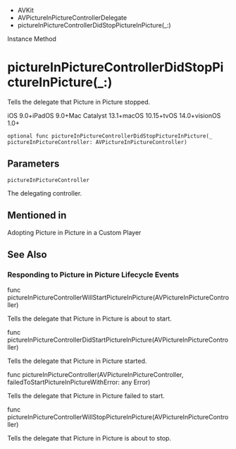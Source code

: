 

- AVKit
- AVPictureInPictureControllerDelegate
-  pictureInPictureControllerDidStopPictureInPicture(\_:) 

Instance Method

# pictureInPictureControllerDidStopPictureInPicture(\_:)

Tells the delegate that Picture in Picture stopped.

iOS 9.0+iPadOS 9.0+Mac Catalyst 13.1+macOS 10.15+tvOS 14.0+visionOS 1.0+

``` source
optional func pictureInPictureControllerDidStopPictureInPicture(_ pictureInPictureController: AVPictureInPictureController)
```

## Parameters 

`pictureInPictureController`  

The delegating controller.

## Mentioned in 

Adopting Picture in Picture in a Custom Player

## See Also

### Responding to Picture in Picture Lifecycle Events

func pictureInPictureControllerWillStartPictureInPicture(AVPictureInPictureController)

Tells the delegate that Picture in Picture is about to start.

func pictureInPictureControllerDidStartPictureInPicture(AVPictureInPictureController)

Tells the delegate that Picture in Picture started.

func pictureInPictureController(AVPictureInPictureController, failedToStartPictureInPictureWithError: any Error)

Tells the delegate that Picture in Picture failed to start.

func pictureInPictureControllerWillStopPictureInPicture(AVPictureInPictureController)

Tells the delegate that Picture in Picture is about to stop.

